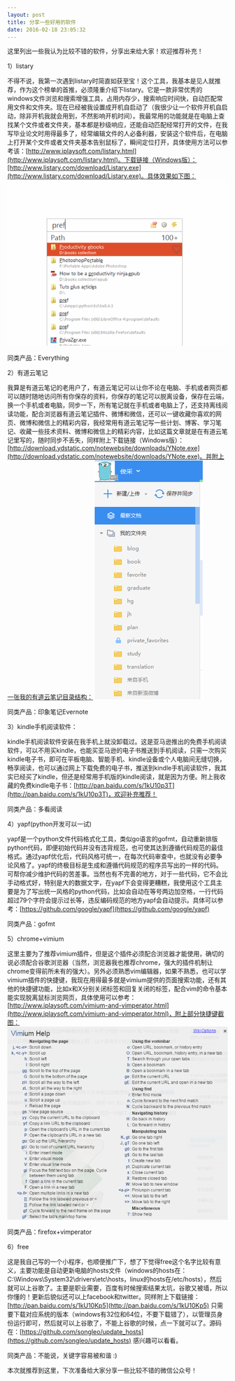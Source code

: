 ```yaml
---
layout: post
title: 分享一些好用的软件
date: 2016-02-18 23:05:32
---
```


这里列出一些我认为比较不错的软件，分享出来给大家！欢迎推荐补充！

1）listary

不得不说，我第一次遇到listary时简直如获至宝！这个工具，我基本是见人就推荐，作为这个榜单的首推，必须隆重介绍下listary。它是一款非常优秀的windows文件浏览和搜索增强工具，占用内存少，搜索响应时间快，自动匹配常用文件和文件夹。现在已经被我设置成开机自启动了（我很少让一个软件开机自启动，除非开机我就会用到，不然影响开机时间）。我最常用的功能就是在电脑上查找某个文件或者文件夹，基本都是秒级响应，还能自动匹配经常打开的文件，在我写毕业论文时用得最多了，经常编辑文件的人必备利器，安装这个软件后，在电脑上打开某个文件或者文件夹基本告别鼠标了，瞬间定位打开，具体使用方法可以参考该：[http://www.iplaysoft.com/listary.html](http://www.iplaysoft.com/listary.html)。下载链接（Windows版）：[http://www.listary.com/download/Listary.exe](http://www.listary.com/download/Listary.exe)。具体效果如下图：
![](./image/listary_demo.gif?raw=true)

同类产品：Everything

2）有道云笔记

我算是有道云笔记的老用户了，有道云笔记可以让你不论在电脑、手机或者网页都可以随时随地访问所有你保存的资料，你保存的笔记可以脱离设备，保存在云端，换一个手机或者电脑，同步一下，所有笔记就在手机或者电脑上了，还支持离线阅读功能，配合浏览器有道云笔记插件、微博和微信，还可以一键收藏你喜欢的网页、微博和微信上的精彩内容，我经常用有道云笔记写一些计划、博客、学习笔记、收藏一些技术资料、微博和微信上的精彩内容，比如这篇文章就是在有道云笔记里写的，随时同步不丢失，同样附上下载链接（Windows版）：[http://download.ydstatic.com/notewebsite/downloads/YNote.exe](http://download.ydstatic.com/notewebsite/downloads/YNote.exe)。并附上一张我的有道云笔记目录结构：
![image](/_posts/image/youdao_note.png)


同类产品：印象笔记Evernote

3）kindle手机阅读软件：

kindle手机阅读软件安装在我手机上就没卸载过。这是亚马逊推出的免费手机阅读软件，可以不用买kindle，也能买亚马逊的电子书推送到手机阅读，只需一次购买kindle电子书，即可在平板电脑、智能手机、kindle设备或个人电脑间无缝切换，畅享阅读，也可以通过网上下载免费的电子书，推送到kindle手机阅读软件，我其实已经买了kindle，但还是经常用手机版的kindle阅读，就是因为方便。附上我收藏的免费kindle电子书：[http://pan.baidu.com/s/1kU10p3T](http://pan.baidu.com/s/1kU10p3T)，欢迎补充推荐！

同类产品：多看阅读

4）yapf(python开发可以一试)

yapf是一个python文件代码格式化工具，类似go语言的gofmt，自动重新排版python代码，即便初始代码并没有违背规范，也可使其达到遵循代码规范的最佳格式。通过yapf优化后，代码风格可统一，在每次代码审查中，也就没有必要争论风格了。yapf的终极目标是生成和遵循代码规范的程序员写出的一样的代码。可帮你减少维护代码的苦差事。当然也有不完善的地方，对于一些代码，它不会比手动格式好，特别是大的数据文字，在yapf下会变得更糟糕，我使用这个工具主要是为了写出统一风格的python代码，比如会自动在等号两边加空格，一行代码超过79个字符会提示过长等，违反编码规范的地方yapf会自动提示。具体可以参考：[https://github.com/google/yapf](https://github.com/google/yapf) 

同类产品：gofmt

5）chrome+vimium

这里主要为了推荐vimium插件，但是这个插件必须配合浏览器才能使用，确切的说必须配合谷歌浏览器（当然，浏览器我也推荐chrome，强大的插件机制让chrome变得前所未有的强大）。另外必须熟悉vim编辑器，如果不熟悉，也可以学vimium插件的快捷键，我现在用得最多就是vimium提供的页面搜索功能，还有其他的快捷键功能，比如x和X分别关闭标签和回复关闭的标签，配合vim的命令基本能实现脱离鼠标浏览网页，具体使用可以参考：[http://www.iplaysoft.com/vimium-and-vimperator.html](http://www.iplaysoft.com/vimium-and-vimperator.html)，附上部分快捷键截图：
![](image/vimium_help.png?raw=true)

同类产品：firefox+vimperator

6）free

这是我自己写的一个小程序，也顺便推广下，想了下觉得free这个名字比较有意义，主要功能是自动更新电脑的hosts文件（windows的hosts在：C:\Windows\System32\drivers\etc\hosts，linux的hosts在/etc/hosts），然后就可以上谷歌了。主要是职业需要，百度有时候搜索结果太坑，谷歌又被墙，所以你懂的！更新后貌似还可以上facebook和twitter。同样附上下载链接：[http://pan.baidu.com/s/1kU10Kp5](http://pan.baidu.com/s/1kU10Kp5) 只需要下载对应系统的版本（windows有32位和64位，不要下载错了），以管理员身份运行即可，然后就可以上谷歌了，不能上谷歌的时候，点一下就可以了。源码在：[https://github.com/songleo/update_hosts](https://github.com/songleo/update_hosts) 感兴趣可以看看。

同类产品：不能说，关键字容易被和谐 :)

本次就推荐到这里，下次准备给大家分享一些比较不错的微信公众号！